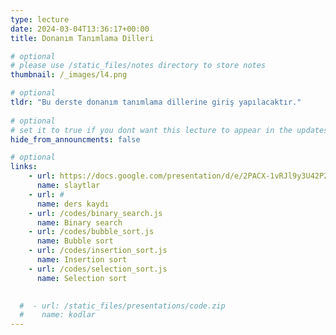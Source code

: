 ```yaml
---
type: lecture
date: 2024-03-04T13:36:17+00:00
title: Donanım Tanımlama Dilleri

# optional
# please use /static_files/notes directory to store notes
thumbnail: /_images/l4.png

# optional
tldr: "Bu derste donanım tanımlama dillerine giriş yapılacaktır."
  
# optional
# set it to true if you dont want this lecture to appear in the updates section
hide_from_announcments: false

# optional
links:
    - url: https://docs.google.com/presentation/d/e/2PACX-1vRJl9y3U42P2KJ0qSumMQET9e53pZuhkJNmEj-W-3UVKXNr-SnYJZMOuX-iChYgMxlV5yHcH6f0QmFi/pub?start=false&loop=false&delayms=3000
      name: slaytlar
    - url: #
      name: ders kaydı
    - url: /codes/binary_search.js
      name: Binary search
    - url: /codes/bubble_sort.js 
      name: Bubble sort
    - url: /codes/insertion_sort.js
      name: Insertion sort
    - url: /codes/selection_sort.js
      name: Selection sort
      

  #  - url: /static_files/presentations/code.zip
  #    name: kodlar
---
```

<!-- Other additional contents using markdown -->
<!--
**Suggested Readings:**
- [Readings 1](http://example.com)
- [Readings 2](http://example.com)
-->
